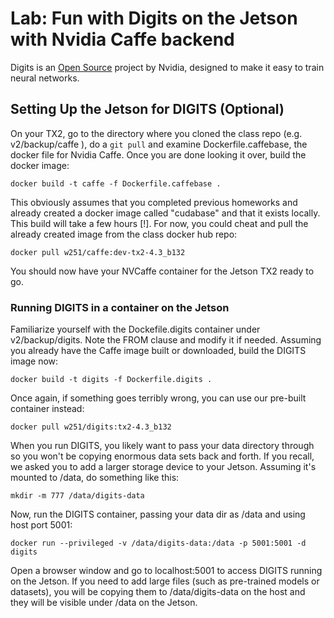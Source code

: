 # Lab: Fun with Digits on the Jetson with Nvidia Caffe backend

Digits is an [Open Source](https://github.com/NVIDIA/DIGITS) project by Nvidia, designed to make it easy to train neural networks.

## Setting Up the Jetson for DIGITS (Optional)

On your TX2, go to the directory where you cloned the class repo (e.g. v2/backup/caffe ), do a ```git pull``` and examine Dockerfile.caffebase, the docker file for Nvidia Caffe.  Once you are done looking it over, build the docker image:
```
docker build -t caffe -f Dockerfile.caffebase .
```
This obviously assumes that you completed previous homeworks and already created a docker image called "cudabase" and that it exists locally. This build will take a few hours [!].  For now, you could cheat and pull the already created image from the class docker hub repo: 
```
docker pull w251/caffe:dev-tx2-4.3_b132
```

You should now have your NVCaffe container for the Jetson TX2 ready to go.

### Running DIGITS in a container on the Jetson
Familiarize yourself with the Dockefile.digits container under v2/backup/digits.  Note the FROM clause and modify it if needed. Assuming you already have the Caffe image built or downloaded, build the DIGITS image now:
```
docker build -t digits -f Dockerfile.digits .
```
Once again, if something goes terribly wrong, you can use our pre-built container instead:
```
docker pull w251/digits:tx2-4.3_b132
```

When you run DIGITS, you likely want to pass your data directory through so you won't be copying enormous data sets back and forth.  If you recall, we asked you to add a larger storage device to your Jetson.  Assuming it's mounted to /data, do something like this:
```
mkdir -m 777 /data/digits-data
```

Now, run the DIGITS container, passing your data dir as /data and using host port 5001:
```
docker run --privileged -v /data/digits-data:/data -p 5001:5001 -d digits
```
Open a browser window and go to localhost:5001 to access DIGITS running on the Jetson. If you need to add large files (such as pre-trained models or datasets), you will be copying them to /data/digits-data on the host and they will be visible under /data on the Jetson.

